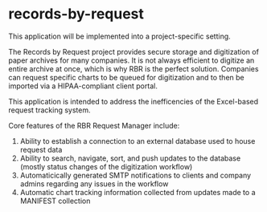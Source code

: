 # records-by-request
This application will be implemented into a project-specific setting. 

The Records by Request project provides secure storage and digitization of paper archives for many companies.
It is not always efficient to digitize an entire archive at once, which is why RBR is the perfect solution.
Companies can request specific charts to be queued for digitization and to then be imported via a HIPAA-compliant client portal.

This application is intended to address the inefficencies of the Excel-based request tracking system.

Core features of the RBR Request Manager include:

1) Ability to establish a connection to an external database used to house request data
2) Ability to search, navigate, sort, and push updates to the database (mostly status changes of the digitization workflow)
3) Automaticically generated SMTP notifications to clients and company admins regarding any issues in the workflow
4) Automatic chart tracking information collected from updates made to a MANIFEST collection
